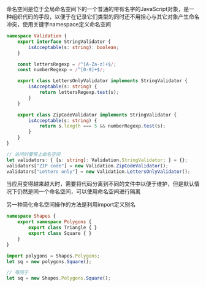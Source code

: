 命名空间是位于全局命名空间下的一个普通的带有名字的JavaScript对象，是一种组织代码的手段，以便于在记录它们类型的同时还不用担心与其它对象产生命名冲突，使用关键字namespace定义命名空间

```ts
namespace Validation {
    export interface StringValidator {
        isAcceptable(s: string): boolean;
    }

    const lettersRegexp = /^[A-Za-z]+$/;
    const numberRegexp = /^[0-9]+$/;

    export class LettersOnlyValidator implements StringValidator {
        isAcceptable(s: string) {
            return lettersRegexp.test(s);
        }
    }

    export class ZipCodeValidator implements StringValidator {
        isAcceptable(s: string) {
            return s.length === 5 && numberRegexp.test(s);
        }
    }
}

// 访问时要带上命名空间
let validators: { [s: string]: Validation.StringValidator; } = {};
validators["ZIP code"] = new Validation.ZipCodeValidator();
validators["Letters only"] = new Validation.LettersOnlyValidator();
```

当应用变得越来越大时，需要将代码分离到不同的文件中以便于维护，但是默认情况下仍然是同一个命名空间，可以使用命名空间进行隔离

另一种简化命名空间操作的方法是利用import定义别名

```ts
namespace Shapes {
    export namespace Polygons {
        export class Triangle { }
        export class Square { }
    }
}

import polygons = Shapes.Polygons;
let sq = new polygons.Square();

// 等同于
let sq = new Shapes.Polygons.Square();
```
